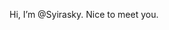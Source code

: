 Hi, I’m @Syirasky. 
Nice to meet you.


<!---
Syirasky/Syirasky is a ✨ special ✨ repository because its `README.md` (this file) appears on your GitHub profile.
You can click the Preview link to take a look at your changes.
--->
